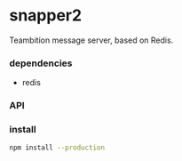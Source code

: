snapper2
====
Teambition message server, based on Redis.

### dependencies

- redis

### API

### install

```bash
npm install --production
```
